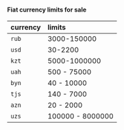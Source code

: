 #### Fiat currency limits for sale 

| currency | limits                |
| :-------- | :------------------------- |
| `rub` | 3000-150000
| `usd` | 30-2200
| `kzt` | 5000-1000000
| `uah` | 500 - 75000
| `byn` | 40 - 10000
| `tjs` | 140 - 7000
| `azn` | 20 - 2000
| `uzs` | 100000 - 8000000
